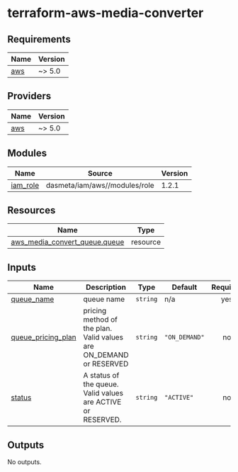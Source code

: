 # terraform-aws-media-converter

<!-- BEGINNING OF PRE-COMMIT-TERRAFORM DOCS HOOK -->
## Requirements

| Name | Version |
|------|---------|
| <a name="requirement_aws"></a> [aws](#requirement\_aws) | ~> 5.0 |

## Providers

| Name | Version |
|------|---------|
| <a name="provider_aws"></a> [aws](#provider\_aws) | ~> 5.0 |

## Modules

| Name | Source | Version |
|------|--------|---------|
| <a name="module_iam_role"></a> [iam\_role](#module\_iam\_role) | dasmeta/iam/aws//modules/role | 1.2.1 |

## Resources

| Name | Type |
|------|------|
| [aws_media_convert_queue.queue](https://registry.terraform.io/providers/hashicorp/aws/latest/docs/resources/media_convert_queue) | resource |

## Inputs

| Name | Description | Type | Default | Required |
|------|-------------|------|---------|:--------:|
| <a name="input_queue_name"></a> [queue\_name](#input\_queue\_name) | queue name | `string` | n/a | yes |
| <a name="input_queue_pricing_plan"></a> [queue\_pricing\_plan](#input\_queue\_pricing\_plan) | pricing method of the plan. Valid values are ON\_DEMAND or RESERVED | `string` | `"ON_DEMAND"` | no |
| <a name="input_status"></a> [status](#input\_status) | A status of the queue. Valid values are ACTIVE or RESERVED. | `string` | `"ACTIVE"` | no |

## Outputs

No outputs.
<!-- END OF PRE-COMMIT-TERRAFORM DOCS HOOK -->
